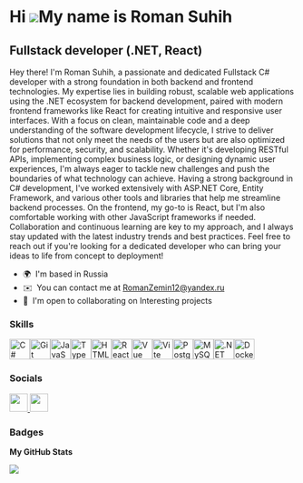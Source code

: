 Hi ![](https://user-images.githubusercontent.com/18350557/176309783-0785949b-9127-417c-8b55-ab5a4333674e.gif)My name is Roman Suhih
===================================================================================================================================

Fullstack developer (.NET, React)
------------------------------------

Hey there! I'm Roman Suhih, a passionate and dedicated Fullstack C# developer with a strong foundation in both backend and frontend technologies. My expertise lies in building robust, scalable web applications using the .NET ecosystem for backend development, paired with modern frontend frameworks like React for creating intuitive and responsive user interfaces. With a focus on clean, maintainable code and a deep understanding of the software development lifecycle, I strive to deliver solutions that not only meet the needs of the users but are also optimized for performance, security, and scalability. Whether it's developing RESTful APIs, implementing complex business logic, or designing dynamic user experiences, I'm always eager to tackle new challenges and push the boundaries of what technology can achieve. Having a strong background in C# development, I've worked extensively with ASP.NET Core, Entity Framework, and various other tools and libraries that help me streamline backend processes. On the frontend, my go-to is React, but I'm also comfortable working with other JavaScript frameworks if needed. Collaboration and continuous learning are key to my approach, and I always stay updated with the latest industry trends and best practices. Feel free to reach out if you're looking for a dedicated developer who can bring your ideas to life from concept to deployment!

* 🌍  I'm based in Russia
* ✉️  You can contact me at [RomanZemin12@yandex.ru](mailto:RomanZemin12@yandex.ru)
* 🤝  I'm open to collaborating on Interesting projects

### Skills


<p align="left">
<a href="https://docs.microsoft.com/en-us/dotnet/csharp/" target="_blank" rel="noreferrer"><img src="https://raw.githubusercontent.com/danielcranney/readme-generator/main/public/icons/skills/csharp-colored.svg" width="36" height="36" alt="C#" /></a><a href="https://git-scm.com/" target="_blank" rel="noreferrer"><img src="https://raw.githubusercontent.com/danielcranney/readme-generator/main/public/icons/skills/git-colored.svg" width="36" height="36" alt="Git" /></a><a href="https://developer.mozilla.org/en-US/docs/Web/JavaScript" target="_blank" rel="noreferrer"><img src="https://raw.githubusercontent.com/danielcranney/readme-generator/main/public/icons/skills/javascript-colored.svg" width="36" height="36" alt="JavaScript" /></a><a href="https://www.typescriptlang.org/" target="_blank" rel="noreferrer"><img src="https://raw.githubusercontent.com/danielcranney/readme-generator/main/public/icons/skills/typescript-colored.svg" width="36" height="36" alt="TypeScript" /></a><a href="https://developer.mozilla.org/en-US/docs/Glossary/HTML5" target="_blank" rel="noreferrer"><img src="https://raw.githubusercontent.com/danielcranney/readme-generator/main/public/icons/skills/html5-colored.svg" width="36" height="36" alt="HTML5" /></a><a href="https://reactjs.org/" target="_blank" rel="noreferrer"><img src="https://raw.githubusercontent.com/danielcranney/readme-generator/main/public/icons/skills/react-colored.svg" width="36" height="36" alt="React" /></a><a href="https://vuejs.org/" target="_blank" rel="noreferrer"><img src="https://raw.githubusercontent.com/danielcranney/readme-generator/main/public/icons/skills/vuejs-colored.svg" width="36" height="36" alt="Vue" /></a><a href="https://vitejs.dev/" target="_blank" rel="noreferrer"><img src="https://raw.githubusercontent.com/danielcranney/readme-generator/main/public/icons/skills/vite-colored.svg" width="36" height="36" alt="Vite" /></a><a href="https://www.postgresql.org/" target="_blank" rel="noreferrer"><img src="https://raw.githubusercontent.com/danielcranney/readme-generator/main/public/icons/skills/postgresql-colored.svg" width="36" height="36" alt="PostgreSQL" /></a><a href="https://www.mysql.com/" target="_blank" rel="noreferrer"><img src="https://raw.githubusercontent.com/danielcranney/readme-generator/main/public/icons/skills/mysql-colored.svg" width="36" height="36" alt="MySQL" /></a><a href="https://dotnet.microsoft.com/en-us/" target="_blank" rel="noreferrer"><img src="https://raw.githubusercontent.com/danielcranney/readme-generator/main/public/icons/skills/dot-net-colored.svg" width="36" height="36" alt=".NET" /></a><a href="https://www.docker.com/" target="_blank" rel="noreferrer"><img src="https://raw.githubusercontent.com/danielcranney/readme-generator/main/public/icons/skills/docker-colored.svg" width="36" height="36" alt="Docker" /></a>
</p>


### Socials

<p align="left"> <a href="https://www.github.com/RomanZemin" target="_blank" rel="noreferrer"> <picture> <source media="(prefers-color-scheme: dark)" srcset="https://raw.githubusercontent.com/danielcranney/readme-generator/main/public/icons/socials/github-dark.svg" /> <source media="(prefers-color-scheme: light)" srcset="https://raw.githubusercontent.com/danielcranney/readme-generator/main/public/icons/socials/github.svg" /> <img src="https://raw.githubusercontent.com/danielcranney/readme-generator/main/public/icons/socials/github.svg" width="32" height="32" /> </picture> </a> <a href="https://t.me/Roman_Suhih_tg" target="_blank" rel="noreferrer"> <picture> <source media="(prefers-color-scheme: dark)" srcset="https://www.svgrepo.com/svg/349527/telegram" /> <source media="(prefers-color-scheme: light)" srcset="https://www.svgrepo.com/svg/349527/telegram" /> <img src="https://www.svgrepo.com/svg/349527/telegram" width="32" height="32" /> </picture> </a></p>

### Badges

<b>My GitHub Stats</b>

<a href="http://www.github.com/RomanZemin"><img src="https://github-readme-streak-stats.herokuapp.com/?user=RomanZemin&stroke=ffffff&background=1c1917&ring=0891b2&fire=0891b2&currStreakNum=ffffff&currStreakLabel=0891b2&sideNums=ffffff&sideLabels=ffffff&dates=ffffff&hide_border=true" /></a>
